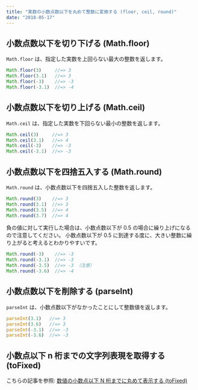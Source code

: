 ```yaml
---
title: "実数の小数点数以下を丸めて整数に変換する (floor, ceil, round)"
date: "2018-05-17"
---
```


小数点数以下を切り下げる (Math.floor)
----

`Math.floor` は、指定した実数を上回らない最大の整数を返します。

~~~ javascript
Math.floor(3)     //=> 3
Math.floor(3.1)   //=> 3
Math.floor(-3)    //=> -3
Math.floor(-3.1)  //=> -4
~~~


小数点数以下を切り上げる (Math.ceil)
----

`Math.ceil` は、指定した実数を下回らない最小の整数を返します。

~~~ javascript
Math.ceil(3)     //=> 3
Math.ceil(3.1)   //=> 4
Math.ceil(-3)    //=> -3
Math.ceil(-3.1)  //=> -3
~~~


小数点数以下を四捨五入する (Math.round)
----

`Math.round` は、小数点数以下を四捨五入した整数を返します。

~~~ javascript
Math.round(3)    //=> 3
Math.round(3.1)  //=> 3
Math.round(3.5)  //=> 4
Math.round(3.7)  //=> 4
~~~

負の値に対して実行した場合は、小数点数以下が 0.5 の場合に繰り上げになるので注意してください。
小数点数以下が 0.5 に到達する度に、大きい整数に繰り上がると考えるとわかりやすいです。

~~~ javascript
Math.round(-3)    //=> -3
Math.round(-3.1)  //=> -3
Math.round(-3.5)  //=> -3 （注意）
Math.round(-3.6)  //=> -4
~~~


小数点数以下を削除する (parseInt)
----

`parseInt` は、小数点数以下がなかったことにして整数値を返します。

~~~ javascript
parseInt(3.1)   //=> 3
parseInt(3.6)   //=> 3
parseInt(-3.1)  //=> -3
parseInt(-3.6)  //=> -3
~~~


小数点以下 n 桁までの文字列表現を取得する (toFixed)
----

こちらの記事を参照: [数値の小数点以下 N 桁までに丸めて表示する (toFixed)](./tofixed.html)

